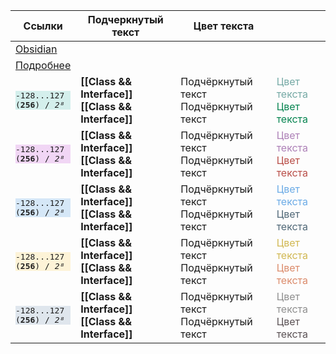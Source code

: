 
| Ссылки                                                                                                                              | Подчеркнутый текст                                                                                                           | Цвет текста                                                                                                                                                                              |                                                                                                      |
| ----------------------------------------------------------------------------------------------------------------------------------- | ---------------------------------------------------------------------------------------------------------------------------- | ---------------------------------------------------------------------------------------------------------------------------------------------------------------------------------------- | ---------------------------------------------------------------------------------------------------- |
| [Obsidian](http://obsidian.md)                                                                                                      |                                                                                                                              |                                                                                                                                                                                          |                                                                                                      |
| [Подробнее](app://obsidian.md/index.html)                                                                                           |                                                                                                                              |                                                                                                                                                                                          |                                                                                                      |
| <pre class="tablecode" style="background-color: #D4EFEC; !important;"><span class = "code">-128...127</span> (**256**) / _2⁸_</pre> | <span class="link_color10">**[[Сlass && Interface]]**</span><br><span class="link_color5">**[[Сlass && Interface]]**</span>  | <span class="underlines" style="text-decoration-color: #75a9a5;">Подчёркнутый текст</span><br><span class="underlines" style="text-decoration-color: #068450;">Подчёркнутый текст</span> | <span style="color: #75a9a5;">Цвет текста</span><br><span style="color: #068450;">Цвет текста</span> |
| <pre class="tablecode" style="background-color: #F1D6F5; !important;"><span class = "code">-128...127</span> (**256**) / _2⁸_</pre> | <span class="link_color11">**[[Сlass && Interface]]**</span><br><span class="link_color3">**[[Сlass && Interface]]**</span>  | <span class="underlines" style="text-decoration-color: #ad80b7;">Подчёркнутый текст</span><br><span class="underlines" style="text-decoration-color: #b94e48;">Подчёркнутый текст</span> | <span style="color: #ad80b7">Цвет текста</span><br><span style="color: #b94e48;;">Цвет текста</span> |
| <pre class="tablecode" style="background-color: #D5E7F7; !important;"><span class = "code">-128...127</span> (**256**) / _2⁸_</pre> | <span class="link_color12">**[[Сlass && Interface]]**</span><br><span class="link_color4">**[[Сlass && Interface]]**</span>  | <span class="underlines" style="text-decoration-color: #6babe6;">Подчёркнутый текст</span><br><span class="underlines" style="text-decoration-color: #506877;">Подчёркнутый текст</span> | <span style="color: #6babe6;">Цвет текста</span><br><span style="color: #506877;">Цвет текста</span> |
| <pre class="tablecode" style="background-color: #FDF3D7; !important;"><span class = "code">-128...127</span> (**256**) / _2⁸_</pre> | <span class="link_color13">**[[Сlass && Interface]]**</span><br><span class="link_color01">**[[Сlass && Interface]]**</span> | <span class="underlines" style="text-decoration-color: #d1b852;">Подчёркнутый текст</span><br><span class="underlines" style="text-decoration-color: #e38a54;">Подчёркнутый текст</span> | <span style="color: #d1b852">Цвет текста</span><br><span style="color: #db8b6b">Цвет текста</span>   |
| <pre class="tablecode" style="background-color: #DFE6ED; !important;"><span class = "code">-128...127</span> (**256**) / _2⁸_</pre> | <span class="link_color14">**[[Сlass && Interface]]**</span><br><span class="link_color2">**[[Сlass && Interface]]**</span>  | <span class="underlines" style="text-decoration-color: #9c9ea0;">Подчёркнутый текст</span><br><span class="underlines" style="text-decoration-color: #5b5255;">Подчёркнутый текст</span> | <span style="color: #8f8f8f">Цвет текста</span><br><span style="color: #5b5255;">Цвет текста</span>  |




